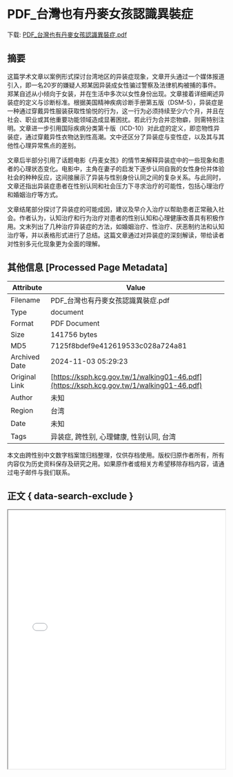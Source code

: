 # PDF_台灣也有丹麥女孩認識異裝症

<!-- tcd_download_link -->
下载: [PDF_台灣也有丹麥女孩認識異裝症.pdf](PDF_台灣也有丹麥女孩認識異裝症.pdf)
<!-- tcd_download_link_end -->

## 摘要

<!-- tcd_abstract -->
这篇学术文章以案例形式探讨台湾地区的异装症现象，文章开头通过一个媒体报道引入，即一名20岁的嫌疑人郑某因异装成女性骗过警察及法律机构被捕的事件。郑某自述从小倾向于女装，并在生活中多次以女性身份出现。文章接着详细阐述异装症的定义与诊断标准。根据美国精神疾病诊断手册第五版（DSM-5），异装症是一种通过穿戴异性服装获取性愉悦的行为，这一行为必须持续至少六个月，并且在社会、职业或其他重要功能领域造成显著困扰。若此行为合并恋物癖，则需特别注明。文章进一步引用国际疾病分类第十版（ICD-10）对此症的定义，即恋物性异装症，通过穿戴异性衣物达到性高潮。文中还区分了异装症与变性症，以及其与其他性心理异常焦点的差别。

文章后半部分引用了话题电影《丹麦女孩》的情节来解释异装症中的一些现象和患者的心理状态变化。电影中，主角在妻子的启发下逐步认同自我的女性身份并体验社会的种种反应，这间接展示了异装与性别身份认同之间的复杂关系。与此同时，文章还指出异装症患者在性别认同和社会压力下寻求治疗的可能性，包括心理治疗和婚姻治疗等方式。

文章结尾部分探讨了异装症的可能成因，建议及早介入治疗以帮助患者正常融入社会。作者认为，认知治疗和行为治疗对患者的性别认知和心理健康改善具有积极作用。文末列出了几种治疗异装症的方法，如婚姻治疗、性治疗、厌恶制约法和认知治疗等，并以表格形式进行了总结。这篇文章通过对异装症的深刻解读，带给读者对性别多元化现象更为全面的理解。

<!-- tcd_abstract_end -->

## 其他信息 [Processed Page Metadata]

| Attribute       | Value                                  |
|-----------------|----------------------------------------|
| Filename        | PDF_台灣也有丹麥女孩認識異裝症.pdf                             |
| Type            | document                                 |
| Format          | PDF Document                               |
| Size            | 141756 bytes                           |
| MD5             | 7125f8bdef9e412619533c028a724a81                                  |
| Archived Date   | 2024-11-03 05:29:23                             |
| Original Link   | [https://ksph.kcg.gov.tw/1/walking01-46.pdf](https://ksph.kcg.gov.tw/1/walking01-46.pdf)                         |
| Author          | 未知                               |
| Region          | 台湾                               |
| Date            | 未知                                 |
| Tags            | 异装症, 跨性别, 心理健康, 性别认同, 台湾                                 |

本文由跨性别中文数字档案馆归档整理，仅供存档使用。版权归原作者所有，所有内容仅为历史资料保存及研究之用。如果原作者或相关方希望移除存档内容，请通过电子邮件与我们联系。

## 正文 { data-search-exclude }

<!-- tcd_main_text -->
<iframe src="../PDF_台灣也有丹麥女孩認識異裝症.pdf" width="100%" height="600px">
    <p>无法显示PDF，请下载查看。</p>
</iframe>
<!-- tcd_main_text_end -->

